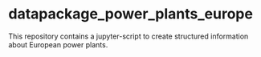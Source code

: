 # datapackage_power_plants_europe
This repository contains a jupyter-script to create structured information about European power plants.
